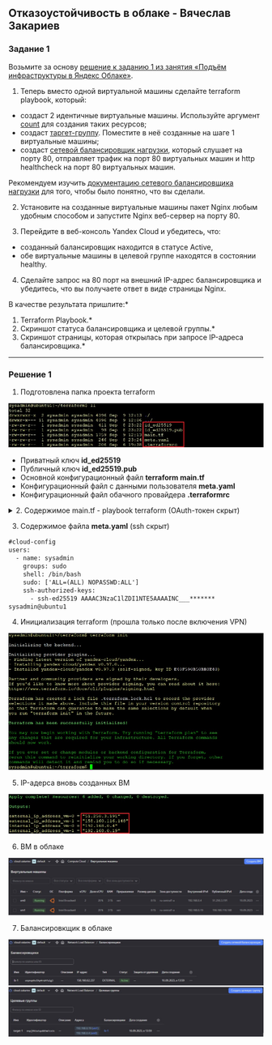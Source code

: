 ## Отказоустойчивость в облаке - Вячеслав Закариев

### Задание 1 

Возьмите за основу [решение к заданию 1 из занятия «Подъём инфраструктуры в Яндекс Облаке»](https://github.com/netology-code/sdvps-homeworks/blob/main/7-03.md#задание-1).

1. Теперь вместо одной виртуальной машины сделайте terraform playbook, который:

- создаст 2 идентичные виртуальные машины. Используйте аргумент [count](https://www.terraform.io/docs/language/meta-arguments/count.html) для создания таких ресурсов;
- создаст [таргет-группу](https://registry.terraform.io/providers/yandex-cloud/yandex/latest/docs/resources/lb_target_group). Поместите в неё созданные на шаге 1 виртуальные машины;
- создаст [сетевой балансировщик нагрузки](https://registry.terraform.io/providers/yandex-cloud/yandex/latest/docs/resources/lb_network_load_balancer), который слушает на порту 80, отправляет трафик на порт 80 виртуальных машин и http healthcheck на порт 80 виртуальных машин.

Рекомендуем изучить [документацию сетевого балансировщика нагрузки](https://cloud.yandex.ru/docs/network-load-balancer/quickstart) для того, чтобы было понятно, что вы сделали.

2. Установите на созданные виртуальные машины пакет Nginx любым удобным способом и запустите Nginx веб-сервер на порту 80.

3. Перейдите в веб-консоль Yandex Cloud и убедитесь, что: 
- созданный балансировщик находится в статусе Active,
- обе виртуальные машины в целевой группе находятся в состоянии healthy.

4. Сделайте запрос на 80 порт на внешний IP-адрес балансировщика и убедитесь, что вы получаете ответ в виде страницы Nginx.

В качестве результата пришлите:*
1. Terraform Playbook.*
2. Скриншот статуса балансировщика и целевой группы.*
3. Скриншот страницы, которая открылась при запросе IP-адреса балансировщика.*

---

### Решение 1

1. Подготовлена папка проекта terraform

![folders](https://github.com/SlavaZakariev/netology/blob/06cf5db1fbf5a829c1ee33dc205c32f617d5c709/fault-tolerance/10.4_fault-tolerance-in-the-cloud/recources/fault_1.1.jpg)

- Приватный ключ **id_ed25519**
- Публичный ключ **id_ed25519.pub**
- Основной конфигурационный файл **terraform main.tf**
- Конфигурационный файл c данными пользователя **meta.yaml**
- Конфигурационный файл обачного провайдера **.terraformrc**

<details>
   <summary> 2. Содержимое main.tf - playbook terraform (OAuth-токен скрыт) </summary>

```
terraform {
  required_providers {
    yandex = {
      source = "yandex-cloud/yandex"
    }
  }
  required_version = ">= 0.13"
}

provider "yandex" {
  token     = "y0_AgAAAAAP4jC-AATuwQAAAA___*******"
  cloud_id  = "b1gq162ol42ujjc2mokg"
  folder_id = "b1grcv463u9gm5ihdsn4"
  zone      = "ru-central1-a"
}

resource "yandex_compute_instance" "vm" {

  count  = 2
  name   = "vm${count.index}"

  resources {
    core_fraction = 20
    cores  = 2
    memory = 2
  }

  boot_disk {
    initialize_params {
      image_id = "fd8g5aftj139tv8u2mo1"
    }
  }

  network_interface {
    subnet_id = yandex_vpc_subnet.subnet-1.id
    nat       = true
  }

  metadata = {
    user-data = "${file("./meta.yaml")}"
  }
}
resource "yandex_vpc_network" "network-1" {
  name = "network1"
}

resource "yandex_vpc_subnet" "subnet-1" {
  name           = "subnet1"
  zone           = "ru-central1-a"
  network_id     = yandex_vpc_network.network-1.id
  v4_cidr_blocks = ["192.168.0.0/24"]
}

resource "yandex_lb_target_group" "target-1" {
  name      = "target-1"

  target {
    subnet_id = yandex_vpc_subnet.subnet-1.id
    address   = yandex_compute_instance.vm[0].network_interface.0.ip_address
  }

  target {
    subnet_id = yandex_vpc_subnet.subnet-1.id
    address   = yandex_compute_instance.vm[1].network_interface.0.ip_address
  }
}

resource "yandex_lb_network_load_balancer" "lb-1" {
  name = "lb-1"
  listener {
    name = "listener"
    port = 80
    external_address_spec {
      ip_version = "ipv4"
    }
  }
  attached_target_group {
    target_group_id = yandex_lb_target_group.target-1.id
    healthcheck {
      name = "http"
        http_options {
          port = 80
          path = "/"
        }
    }
  }
}

output "internal_ip_address_vm-0" {
  value = yandex_compute_instance.vm[0].network_interface.0.ip_address
}
output "external_ip_address_vm-0" {
  value = yandex_compute_instance.vm[0].network_interface.0.nat_ip_address
}

output "internal_ip_address_vm-1" {
  value = yandex_compute_instance.vm[1].network_interface.0.ip_address
}
output "external_ip_address_vm-1" {
  value = yandex_compute_instance.vm[1].network_interface.0.nat_ip_address

```
</details>

3. Содержимое файла **meta.yaml** (ssh скрыт)

```
#cloud-config
users:
  - name: sysadmin
    groups: sudo
    shell: /bin/bash
    sudo: ['ALL=(ALL) NOPASSWD:ALL']
    ssh-authorized-keys:
      - ssh-ed25519 AAAAC3NzaC1lZDI1NTE5AAAAINC___******* sysadmin@ubuntu1
```

4. Инициализация terraform (прошла только после включения VPN)

![init](https://github.com/SlavaZakariev/netology/blob/06cf5db1fbf5a829c1ee33dc205c32f617d5c709/fault-tolerance/10.4_fault-tolerance-in-the-cloud/recources/fault_1.2.jpg)

5. IP-адерса вновь созданных ВМ

![vm](https://github.com/SlavaZakariev/netology/blob/06cf5db1fbf5a829c1ee33dc205c32f617d5c709/fault-tolerance/10.4_fault-tolerance-in-the-cloud/recources/fault_1.3.jpg)

6. ВМ в облаке

![yc1](https://github.com/SlavaZakariev/netology/blob/06cf5db1fbf5a829c1ee33dc205c32f617d5c709/fault-tolerance/10.4_fault-tolerance-in-the-cloud/recources/fault_1.4.jpg)

7. Балансировкщик в облаке

![yc1](https://github.com/SlavaZakariev/netology/blob/06cf5db1fbf5a829c1ee33dc205c32f617d5c709/fault-tolerance/10.4_fault-tolerance-in-the-cloud/recources/fault_1.5.jpg)
![yc1](https://github.com/SlavaZakariev/netology/blob/06cf5db1fbf5a829c1ee33dc205c32f617d5c709/fault-tolerance/10.4_fault-tolerance-in-the-cloud/recources/fault_1.6.jpg)
